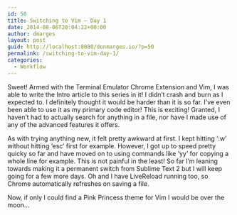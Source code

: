 ```yaml
---
id: 50
title: Switching to Vim – Day 1
date: 2014-08-06T20:04:22+00:00
author: dmarges
layout: post
guid: http://localhost:8080/donmarges.io/?p=50
permalink: /switching-to-vim-day-1/
categories:
  - Workflow
---
```

Sweet! Armed with the Terminal Emulator Chrome Extension and Vim, I was able to write the Intro article to this series in it! I didn’t crash and burn as I expected to. I definitely thought it would be harder than it is so far. I’ve even been able to use it as my primary code editor! This is exciting! Granted, I haven’t had to actually search for anything in a file, nor have I made use of any of the advanced features it offers.

As with trying anything new, it felt pretty awkward at first. I kept hitting ‘:w’ without hitting ‘esc’ first for example. However, I got up to speed pretty quicky so far and have moved on to using commands like ‘yy’ for copying a whole line for example. This is not painful in the least! So far I’m leaning towards making it a permanent switch from Sublime Text 2 but I will keep going for a few more days. Oh and I have LiveReload running too, so Chrome automatically refreshes on saving a file.

Now, if only I could find a Pink Princess theme for Vim I would be over the moon…